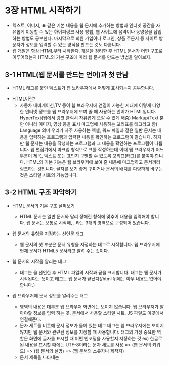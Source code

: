 # 3장 HTML 시작하기
  * 텍스트, 이미지, 표 같은 기본 내용을 웹 문서에 추가하는 방법과 인터넷 공간을 자유롭게 이동할 수 있는 하이퍼링크 사용 방법, 웹 사이트에 음악이나 동영상을 삽입하는 방법도 공부한다. 
    마지막으로 회원 가입이나 로그인, 상품 주문서 등 사이트 방문자가 정보를 입력할 수 있는 양식을 만드는 것도 다룹니다.
  * 웹 개발은 항상 HTML부터 시작한다. 개념을 정리한 후 HTML 문서가 어떤 구조로 이루어졌는지 HTML의 기본 구조에 따라 웹 문서를 만드는 방법을 알아보자.

## 3-1 HTML(웹 문서를 만드는 언어)과 첫 만남 
  * HTML 태그를 붙인 텍스트가 웹 브라우저에서 어떻게 표시되는지 공부합니다.
- HTML이란?
  * 자동차 내비게이션,TV 등이 웹 브라우저에 연결이 가능한 시대에 이렇게 다양한 인터넷 정보를 웹 브라우저에 보여 줄 때 사용하는 언어가 HTML입니다.
  HyperText(웹에서 링크 클릭시 자유롭게 오갈 수 있게 해줌) Markup(Text 뿐만 아니라 이미지, 영상 등을 표시 마크업에 사용하는 꼬리표를 태그라고 함) Language 의미
  우리가 자주 사용하는 엑셀, 워드 파일과 같은 일반 문서는 내용을 입력하는 프로그램과 입력한 내용을 확인하는 프로그램이 같습니다. 하지만 웹 문서는 내용을 작성하는 프로그램과 그 내용을 확인하는 프로그램이 다릅니다.
  웹 편집기에서 마크업 형식으로 표를 작성하는데 이때 웹 브라우저가 어느 부분이 제목, 텍스트 또는 표인지 구별할 수 있도록 꼬리표(태그)를 붙여야 합니다.
  HTML의 기본 기능은 웹 브라우저에 보여 줄 내용에 마크업하고 문서끼리 링크하는 것입니다. 글자를 보기 좋게 꾸미거나 문서의 배치를 다양하게 바꾸는 것은 스타일 시트의 기능입니다.

## 3-2 HTML 구조 파악하기
- HTML 문서의 기본 구조 살펴보기
  * HTML 문서는 일반 문서와 달리 정해진 형식에 맞추어 내용을 입력해야 합니다.
  웹 문서는 보통<!DOCTYPE html>로 시작해<html>, <head>, <body>라는 3개의 영역으로 구성되어 있습니다.

- 웹 문서의 유형을 지정하는 선언문 <!DOCTYPE html> 태그
  * 웹 문서의 첫 부분은 문서 유형을 지정하는 <!DOCTYPE html> 태그로 시작합니다.
  웹 브라우저에 현재 문서가 HTML5 문서라고 알려 주는 것이다.

- 웹 문서의 시작을 알리는 <HTML> 태그
  * <html> 태그는 <!DOCTYPE html>을 선언한 후 HTML 파일의 시작과 끝을 표시합니다. <html> 태그는 웹 문서가 시작된다는 뜻이고 </html> 태그는 웹 문서가 끝났다(/html 뒤에는 아무 내용도 없어야     합니다.)

- 웹 브라우저에 문서 정보를 알려주는 <head> 태그
  * <head>영역의 내용은 대부분 웹 브라우저 화면에는 보이지 않습니다. 웹 브라우저가 알아야할 정보를 입력 하는 곳, 문서에서 사용할 스타일 시트, JS 파일도 이곳에서 연결해준다.
  * 문자 세트를 비롯해 문서 정보가 들어 있는 <meta> 태그
  <meta> 태그는 웹 브라우저에는 보이지 않지만 웹 문서와 관련된 정보를 지정할 때 사용합니다. <meta> 태그의 가장 중요한 역할은 화면에 글자를 표시할 때 어떤 인코딩을 사용할지 지정하는 것
  ex) 한글로 된 내용을 표시할 때에는 UTF-8이라는 문자 세트를 사용
  => <meta name="keywords" content="html의 구조">(웹 문서의 키워드)
  => <meta name="description" content="html의 구조를 알아봅시다">(웹 문서의 설명)
  => <meta name="author" content="yuseok Jang">(웹 문서의 소유자나 제작자)
  * 문서 제목을 나타내는 <title> 태그
    웹 문서의 제목(웹 문서를 구별 짓는 것{브라우저의 탭 부분에 표시할 내용}) => 해당 페이지의 방문자나 검색 엔진은 제목 표시줄의 제목을 보고 페이지의 전체 내용을 추측할 수 있습니다.
  * 웹 브라우저에 내용을 표시하는 <body> 태그
    실제 웹 브라우저에 표시할 내용을 입력합니다.

## 3-4 웹 문서 구조를 만드는 시맨틱 태그
* 문서 내용에는 영향을 주지 않으면서 웹 브라우저가 문서 구조를 파악하는데 중요한 역할을 하는 태그
- 시맨틱 태그 알아보기
* HTML의 태그는 그 이름만 봐도 의미를 알 수 있어 시맨틱태그라고 합니다. 텍스트 단락을 줄인 <p> 태그나 앵커를 줄인 <a> 태그 등
* 웹 사이트의 디자인은 헤더에는 사이트 제목이나 로고가 있고, 본문 영역과 그 외의 내용을 나타내는 사이드 바, 푸터 영역 등을 바탕으로 HTML에는 태그 이름만 봐도 어떤 역할을 하는지 쉽게 알 수 있는
  문서 구조 태그를 추가할 수 있습니다.

- 시맨틱 태그는 왜 필요할까요
* 첫번째 이유는 시맨틱 태그를 사용하면 웹 브라우저가 HTML의 소스 코드만 보고도 어느 부분이 제목이고 메뉴이고 본문 내용인지 쉽게 알 수 있기 때문입니다.
* 두번째 이유는 문서 구조가 정확히 나눠지므로 PC나 모바일의 웹 브라우저와 여러 스마트 기기의 다양한 화면에서 웹 문서를 표현하기가 쉽기 때문입니다.
* 마지막으로 인터넷에서 웹 사이트를 검색할 때 필요한 내용을 정확히 찾을 수 있습니다.
* 헤더 영역을 나타내는 <header> 태그: 사이트에서 헤더는 주로 맨 위쪽이나 왼쪽에 있으며, 검색 창이나 사이트 메뉴를 삽입합니다.
* 내비게이션 영역을 나타내는<nav> 태그: 웹 문서 안에서 다른 위치로 연결하거나 다른 웹 문서로 연결하는 링크 <nav> 태그는 웹 문서의 위치에 영향을 받지 않음 <nav> 태그를 여러 개 사용할 경우 각각
  id 속성을 지정하면 내비게이션마다 다른 스타일을 적용 할 수 있습니다.
* 핵심 콘텐츠를 담는 <main> 태그: 여기에는 메뉴, 사이드 바, 로고처럼 페이지마다 똑같이 들어간 정보는 넣을 수 없고, 웹 문서 마다 다르게 보여 주는 내용으로 구성 합니다. <main> 태그는 웹 문서에서
  한 번만 사용할 수 있습니다.
* 독립적인 콘텐츠를 담는 <article> 태그: 웹에서 실제로 보여 주고 싶은 내용을 넣습니다. 예를 들어 블로그의 포스트나 뉴스 사이트의 기사처럼 독립된 웹 콘텐츠 항목을 말합니다. <article> 태그를 여러개
  사용할 수 있고, 이 안에는 <section> 태그를 넣을 수도 있습니다.
* 콘텐츠 영역을 나타내는 <section> 태그: 웹 문서에서 콘텐츠 영역을 나타냅니다. <section> 태그는 몇 개의 콘텐츠를 묶는 용도로 사용하고 / <article> 태그는 독립된 콘텐츠로 사용 됩니다.
* 사이드 바 영역을 나타내는 <aside> 태그: <aside> 태그는 본문 내용 외에 왼쪽이나 오른쪽, 혹은 아래쪽에 사이드 바를 만듭니다.
* 푸터 영역을 나타내는 <footer> 태그: 맨 아래쪽에 있는 푸터 영역(사이트 제작 정보나 저작권 정보, 연락처 등을 넣습니다) 또한 푸터 영역에는 <header> 태그를 비롯하여<section>, <article> 등
  다른 시맨틱 태그를 모두 사용할 수 있습니다.
* 여러 소스를 묶는 <div> 태그: HTML의 <header>, <section> 같은 시맨틱 태그가 나오기 전에는 모두 <div> 태그를 사용했습니다. <div> 태그는 <div id="header">처럼 id나 class 속성을 사용해서
  문서 구조를 만드러나 스타일을 적용할 때 사용합니다. 즉, 영역을 구별하거나 스타일로 문서를 꾸미는 것이다.


